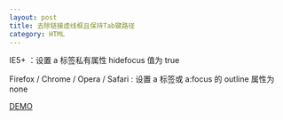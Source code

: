 ```yaml
---
layout: post
title: 去除链接虚线框且保持Tab键路径
category: HTML
---
```


IE5+ ：设置 a 标签私有属性 hidefocus 值为 true

Firefox / Chrome / Opera / Safari : 设置 a 标签或 a:focus 的 outline 属性为 none

[DEMO](/demo/hidefocus.html)
